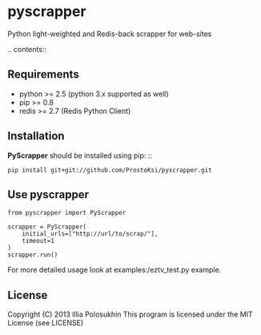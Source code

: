 pyscrapper
==========

Python light-weighted and Redis-back scrapper for web-sites

.. contents::

Requirements
-------------

- python >= 2.5 (python 3.x supported as well)
- pip >= 0.8
- redis >= 2.7 (Redis Python Client) 

Installation
------------

**PyScrapper** should be installed using pip: ::

    pip install git+git://github.com/ProstoKsi/pyscrapper.git


Use pyscrapper
------------

    from pyscrapper import PyScrapper

    scrapper = PyScrapper(
        initial_urls=["http://url/to/scrap/"],
        timeout=1
    )
    scrapper.run()

For more detailed usage look at examples:/eztv_test.py example.

License
-------

Copyright (C) 2013 Illia Polosukhin
This program is licensed under the MIT License (see LICENSE)

